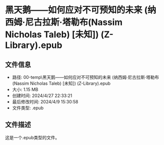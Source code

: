 ﻿# 黑天鹅——如何应对不可预知的未来 (纳西姆·尼古拉斯·塔勒布(Nassim Nicholas Taleb) [未知]) (Z-Library).epub

## 文件信息
- 路径: 00-temp\黑天鹅——如何应对不可预知的未来 (纳西姆·尼古拉斯·塔勒布(Nassim Nicholas Taleb) [未知]) (Z-Library).epub
- 大小: 1.15 MB
- 创建时间: 2024/4/27 22:33:21
- 最后修改时间: 2024/4/9 15:30:58
- 文件类型: .epub

## 文件描述
这是一个.epub类型的文件。

